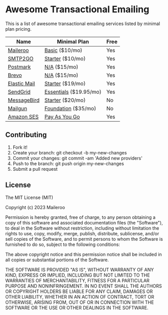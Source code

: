 # Awesome Transactional Emailing

This is a list of awesome transactional emailing services listed by minimal plan pricing.

| Name                                                       	| Minimal Plan                                                      	| Free 	|
|------------------------------------------------------------	|-------------------------------------------------------------------	|------	|
| [Maileroo](https://maileroo.com)                           	| [Basic](https://maileroo.com/pricing) ($10/mo)                     	| Yes  	|
| [SMTP2GO](https://www.smtp2go.com)                         	| [Starter](https://www.smtp2go.com/pricing/) ($10/mo)              	| Yes  	|
| [Postmark](https://postmarkapp.com)                        	| [N/A](https://postmarkapp.com/pricing) ($15/mo)                   	| Yes  	|
| [Brevo](https://www.brevo.com/)                            	| [N/A](https://www.brevo.com/pricing) ($15/mo)                     	| Yes  	|
| [Elastic Mail](https://elasticemail.com/)                  	| [Starter](https://elasticemail.com/email-api-pricing) ($19/mo)     	| Yes  	|
| [SendGrid](https://sendgrid.com)                           	| [Essentials](https://sendgrid.com/en-us/pricing) ($19.95/mo)      	| Yes  	|
| [MessageBird](https://messagebird.com/email/cloud-sending) 	| [Starter](https://messagebird.com/pricing/email-sending) ($20/mo) 	| No   	|
| [Mailgun](https://www.mailgun.com)                         	| [Foundation](https://www.mailgun.com/pricing/) ($35/mo)           	| No   	|
| [Amazon SES](https://aws.amazon.com/ses/)                  	| [Pay As You Go](https://aws.amazon.com/ses/pricing/)              	| Yes  	|

## Contributing

1. Fork it!
2. Create your branch: git checkout -b my-new-changes
3. Commit your changes: git commit -am 'Added new providers'
4. Push to the branch: git push origin my-new-changes
5. Submit a pull request

## License

The MIT License (MIT)

Copyright (c) 2023 Maileroo

Permission is hereby granted, free of charge, to any person obtaining a copy of this software and associated documentation files (the "Software"), to deal in the Software without restriction, including without limitation the rights to use, copy, modify, merge, publish, distribute, sublicense, and/or sell copies of the Software, and to permit persons to whom the Software is furnished to do so, subject to the following conditions:

The above copyright notice and this permission notice shall be included in all copies or substantial portions of the Software.

THE SOFTWARE IS PROVIDED "AS IS", WITHOUT WARRANTY OF ANY KIND, EXPRESS OR IMPLIED, INCLUDING BUT NOT LIMITED TO THE WARRANTIES OF MERCHANTABILITY, FITNESS FOR A PARTICULAR PURPOSE AND NONINFRINGEMENT. IN NO EVENT SHALL THE AUTHORS OR COPYRIGHT HOLDERS BE LIABLE FOR ANY CLAIM, DAMAGES OR OTHER LIABILITY, WHETHER IN AN ACTION OF CONTRACT, TORT OR OTHERWISE, ARISING FROM, OUT OF OR IN CONNECTION WITH THE SOFTWARE OR THE USE OR OTHER DEALINGS IN THE SOFTWARE.

